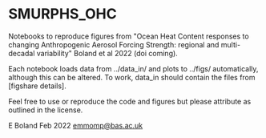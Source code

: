 # SMURPHS_OHC
Notebooks to reproduce figures from "Ocean Heat Content responses to changing Anthropogenic Aerosol Forcing Strength: regional and multi-decadal variability" Boland et al 2022 (doi coming).

Each notebook loads data from ../data_in/ and plots to ../figs/ automatically, although this can be altered. To work, data_in should contain the files from [figshare details]. 

Feel free to use or reproduce the code and figures but please attribute as outlined in the license.

E Boland Feb 2022 [emmomp@bas.ac.uk](mailto:emmomp@bas.ac.uk)
